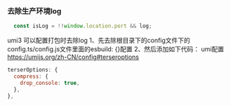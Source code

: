 ###  去除生产环境log
```javascript
  const isLog = !!window.location.port && log;
```

umi3 可以配置打包时去除log 
1、先去除根目录下的config文件下的config.ts/config.js文件里面的esbuild: {}配置
2、然后添加如下代码：
 umi配置 https://umijs.org/zh-CN/config#terseroptions

```javascript
terserOptions: {
  compress: {
    drop_console: true,
  },
},
```